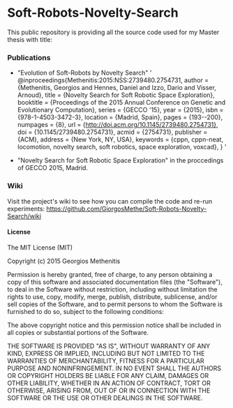 # Soft-Robots-Novelty-Search

This public repository is providing all the source code used for my Master thesis with title: 

### Publications

* "Evolution of Soft-Robots by Novelty Search"
'
@inproceedings{Methenitis:2015:NSS:2739480.2754731,
 author = {Methenitis, Georgios and Hennes, Daniel and Izzo, Dario and Visser, Arnoud},
 title = {Novelty Search for Soft Robotic Space Exploration},
 booktitle = {Proceedings of the 2015 Annual Conference on Genetic and Evolutionary Computation},
 series = {GECCO '15},
 year = {2015},
 isbn = {978-1-4503-3472-3},
 location = {Madrid, Spain},
 pages = {193--200},
 numpages = {8},
 url = {http://doi.acm.org/10.1145/2739480.2754731},
 doi = {10.1145/2739480.2754731},
 acmid = {2754731},
 publisher = {ACM},
 address = {New York, NY, USA},
 keywords = {cppn, cppn-neat, locomotion, novelty search, soft robotics, space exploration, voxcad},
} 
'

* "Novelty Search for Soft Robotic Space Exploration" in the proccedings of GECCO 2015, Madrid.


### Wiki
Visit the project's wiki to see how you can compile the code and re-run experiments: https://github.com/GiorgosMethe/Soft-Robots-Novelty-Search/wiki


#### License

The MIT License (MIT)

Copyright (c) 2015 Georgios Methenitis 

Permission is hereby granted, free of charge, to any person obtaining a copy
of this software and associated documentation files (the "Software"), to deal
in the Software without restriction, including without limitation the rights
to use, copy, modify, merge, publish, distribute, sublicense, and/or sell
copies of the Software, and to permit persons to whom the Software is
furnished to do so, subject to the following conditions:

The above copyright notice and this permission notice shall be included in all
copies or substantial portions of the Software.

THE SOFTWARE IS PROVIDED "AS IS", WITHOUT WARRANTY OF ANY KIND, EXPRESS OR
IMPLIED, INCLUDING BUT NOT LIMITED TO THE WARRANTIES OF MERCHANTABILITY,
FITNESS FOR A PARTICULAR PURPOSE AND NONINFRINGEMENT. IN NO EVENT SHALL THE
AUTHORS OR COPYRIGHT HOLDERS BE LIABLE FOR ANY CLAIM, DAMAGES OR OTHER
LIABILITY, WHETHER IN AN ACTION OF CONTRACT, TORT OR OTHERWISE, ARISING FROM,
OUT OF OR IN CONNECTION WITH THE SOFTWARE OR THE USE OR OTHER DEALINGS IN THE
SOFTWARE.


